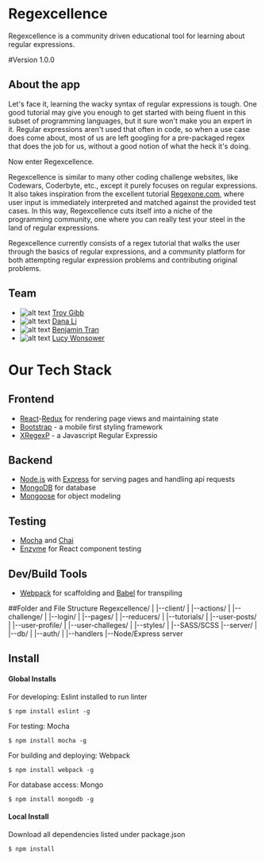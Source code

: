 # Regexcellence
Regexcellence is a community driven educational tool for learning about regular expressions.

#Version 1.0.0

## About the app
Let's face it, learning the wacky syntax of regular expressions is tough. One good tutorial may give you enough to get started with being fluent in this subset of programming languages, but it sure won't make you an expert in it. Regular expressions aren't used that often in code, so when a use case does come about, most of us are left googling for a pre-packaged regex that does the job for us, without a good notion of what the heck it's doing.

Now enter Regexcellence.

Regexcellence is similar to many other coding challenge websites, like Codewars, Coderbyte, etc., except it purely focuses on regular expressions. It also takes inspiration from the excellent tutorial [Regexone.com](https://regexone.com/), where user input is immediately interpreted and matched against the provided test cases. In this way, Regexcellence cuts itself into a niche of the programming community, one where you can really test your steel in the land of regular expressions.

Regexcellence currently consists of a regex tutorial that walks the user through the basics of regular expressions, and a community platform for both attempting regular expression problems and contributing original problems.

## Team
* ![alt text](https://avatars0.githubusercontent.com/u/18633748?v=3&s=75) [Troy Gibb](https://github.com/troygibb)
* ![alt text](https://avatars3.githubusercontent.com/u/17036705?v=3&s=75) [Dana Li](https://github.com/hellodanali)
* ![alt text](https://avatars2.githubusercontent.com/u/13708462?v=3&s=75) [Benjamin Tran](https://github.com/bbtran)
* ![alt text](https://avatars0.githubusercontent.com/u/16870016?v=3&s=75) [Lucy Wonsower](https://github.com/lwonsower)


##
##
# Our Tech Stack

## Frontend
* [React](https://facebook.github.io/react/)-[Redux](https://github.com/reactjs/redux) for rendering page views and maintaining state
* [Bootstrap](http://getbootstrap.com/) - a mobile first styling framework
* [XRegexP](http://xregexp.com/) - a Javascript Regular Expressio  

## Backend
* [Node.js](https://nodejs.org/en/) with [Express](http://expressjs.com/) for serving pages and handling api requests
* [MongoDB](http://www.postgresql.org/) for database
* [Mongoose](http://mongoosejs.com/) for object modeling

## Testing
* [Mocha](https://mochajs.org/) and [Chai](http://chaijs.com/)
* [Enzyme](https://github.com/airbnb/enzyme) for React component testing

## Dev/Build Tools
* [Webpack](https://webpack.github.io/) for scaffolding and [Babel](https://babeljs.io/) for transpiling

##Folder and File Structure
    Regexcellence/
    |
    |--client/
    |   |--actions/
    |   |--challenge/
    |   |--login/
    |   |--pages/
    |   |--reducers/
    |   |--tutorials/
    |   |--user-posts/
    |   |--user-profile/
    |   |--user-challeges/
    |   |--styles/
    |       |--SASS/SCSS
    |--server/
    |   |--db/
    |   |--auth/
    |   |--handlers
    |--Node/Express server


## Install

#### Global Installs
For developing: Eslint installed to run linter

```
$ npm install eslint -g
```

For testing: Mocha

```
$ npm install mocha -g
```

For building and deploying: Webpack

```
$ npm install webpack -g
```

For database access: Mongo

```
$ npm install mongodb -g
```

#### Local Install

Download all dependencies listed under package.json

```
$ npm install
```

